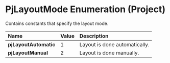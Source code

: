 
# PjLayoutMode Enumeration (Project)

Contains constants that specify the layout mode.



|**Name**|**Value**|**Description**|
|:-----|:-----|:-----|
| **pjLayoutAutomatic**|1|Layout is done automatically.|
| **pjLayoutManual**|2|Layout is done manually.|
